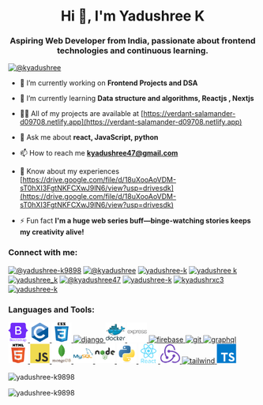<h1 align="center">Hi 👋, I'm Yadushree K</h1>
<h3 align="center">Aspiring Web Developer from India, passionate about frontend technologies and continuous learning.</h3>

<p align="left"> <a href="https://twitter.com/@kyadushree" target="blank"><img src="https://img.shields.io/twitter/follow/@kyadushree?logo=twitter&style=for-the-badge" alt="@kyadushree" /></a> </p>

- 🔭 I’m currently working on **Frontend Projects and DSA**

- 🌱 I’m currently learning **Data structure and algorithms, Reactjs , Nextjs**

- 👨‍💻 All of my projects are available at [https://verdant-salamander-d09708.netlify.app](https://verdant-salamander-d09708.netlify.app)

- 💬 Ask me about **react, JavaScript, python**

- 📫 How to reach me **kyadushree47@gmail.com**

- 📄 Know about my experiences [https://drive.google.com/file/d/18uXooAoVDM-sT0hXI3FgtNKFCXwJ9lN6/view?usp=drivesdk](https://drive.google.com/file/d/18uXooAoVDM-sT0hXI3FgtNKFCXwJ9lN6/view?usp=drivesdk)

- ⚡ Fun fact **I'm a huge web series buff—binge-watching stories keeps my creativity alive!**

<h3 align="left">Connect with me:</h3>
<p align="left">
<a href="https://codepen.io/@yadushree-k9898" target="blank"><img align="center" src="https://raw.githubusercontent.com/rahuldkjain/github-profile-readme-generator/master/src/images/icons/Social/codepen.svg" alt="@yadushree-k9898" height="30" width="40" /></a>
<a href="https://twitter.com/@kyadushree" target="blank"><img align="center" src="https://raw.githubusercontent.com/rahuldkjain/github-profile-readme-generator/master/src/images/icons/Social/twitter.svg" alt="@kyadushree" height="30" width="40" /></a>
<a href="https://linkedin.com/in/yadushree-k" target="blank"><img align="center" src="https://raw.githubusercontent.com/rahuldkjain/github-profile-readme-generator/master/src/images/icons/Social/linked-in-alt.svg" alt="yadushree-k" height="30" width="40" /></a>
<a href="https://stackoverflow.com/users/yadushree k" target="blank"><img align="center" src="https://raw.githubusercontent.com/rahuldkjain/github-profile-readme-generator/master/src/images/icons/Social/stack-overflow.svg" alt="yadushree k" height="30" width="40" /></a>
<a href="https://www.codechef.com/users/yadushree_k" target="blank"><img align="center" src="https://cdn.jsdelivr.net/npm/simple-icons@3.1.0/icons/codechef.svg" alt="yadushree_k" height="30" width="40" /></a>
<a href="https://www.hackerrank.com/@kyadushree47" target="blank"><img align="center" src="https://raw.githubusercontent.com/rahuldkjain/github-profile-readme-generator/master/src/images/icons/Social/hackerrank.svg" alt="@kyadushree47" height="30" width="40" /></a>
<a href="https://www.leetcode.com/yadushree-k" target="blank"><img align="center" src="https://raw.githubusercontent.com/rahuldkjain/github-profile-readme-generator/master/src/images/icons/Social/leet-code.svg" alt="yadushree-k" height="30" width="40" /></a>
<a href="https://auth.geeksforgeeks.org/user/kyadushrxc3" target="blank"><img align="center" src="https://raw.githubusercontent.com/rahuldkjain/github-profile-readme-generator/master/src/images/icons/Social/geeks-for-geeks.svg" alt="kyadushrxc3" height="30" width="40" /></a>
<a href="https://www.topcoder.com/members/yadushree-k" target="blank"><img align="center" src="https://raw.githubusercontent.com/rahuldkjain/github-profile-readme-generator/master/src/images/icons/Social/topcoder.svg" alt="yadushree-k" height="30" width="40" /></a>
</p>

<h3 align="left">Languages and Tools:</h3>
<p align="left"> <a href="https://getbootstrap.com" target="_blank" rel="noreferrer"> <img src="https://raw.githubusercontent.com/devicons/devicon/master/icons/bootstrap/bootstrap-plain-wordmark.svg" alt="bootstrap" width="40" height="40"/> </a> <a href="https://www.cprogramming.com/" target="_blank" rel="noreferrer"> <img src="https://raw.githubusercontent.com/devicons/devicon/master/icons/c/c-original.svg" alt="c" width="40" height="40"/> </a> <a href="https://www.w3schools.com/css/" target="_blank" rel="noreferrer"> <img src="https://raw.githubusercontent.com/devicons/devicon/master/icons/css3/css3-original-wordmark.svg" alt="css3" width="40" height="40"/> </a> <a href="https://www.djangoproject.com/" target="_blank" rel="noreferrer"> <img src="https://cdn.worldvectorlogo.com/logos/django.svg" alt="django" width="40" height="40"/> </a> <a href="https://www.docker.com/" target="_blank" rel="noreferrer"> <img src="https://raw.githubusercontent.com/devicons/devicon/master/icons/docker/docker-original-wordmark.svg" alt="docker" width="40" height="40"/> </a> <a href="https://expressjs.com" target="_blank" rel="noreferrer"> <img src="https://raw.githubusercontent.com/devicons/devicon/master/icons/express/express-original-wordmark.svg" alt="express" width="40" height="40"/> </a> <a href="https://firebase.google.com/" target="_blank" rel="noreferrer"> <img src="https://www.vectorlogo.zone/logos/firebase/firebase-icon.svg" alt="firebase" width="40" height="40"/> </a> <a href="https://git-scm.com/" target="_blank" rel="noreferrer"> <img src="https://www.vectorlogo.zone/logos/git-scm/git-scm-icon.svg" alt="git" width="40" height="40"/> </a> <a href="https://graphql.org" target="_blank" rel="noreferrer"> <img src="https://www.vectorlogo.zone/logos/graphql/graphql-icon.svg" alt="graphql" width="40" height="40"/> </a> <a href="https://www.w3.org/html/" target="_blank" rel="noreferrer"> <img src="https://raw.githubusercontent.com/devicons/devicon/master/icons/html5/html5-original-wordmark.svg" alt="html5" width="40" height="40"/> </a> <a href="https://developer.mozilla.org/en-US/docs/Web/JavaScript" target="_blank" rel="noreferrer"> <img src="https://raw.githubusercontent.com/devicons/devicon/master/icons/javascript/javascript-original.svg" alt="javascript" width="40" height="40"/> </a> <a href="https://www.mongodb.com/" target="_blank" rel="noreferrer"> <img src="https://raw.githubusercontent.com/devicons/devicon/master/icons/mongodb/mongodb-original-wordmark.svg" alt="mongodb" width="40" height="40"/> </a> <a href="https://www.mysql.com/" target="_blank" rel="noreferrer"> <img src="https://raw.githubusercontent.com/devicons/devicon/master/icons/mysql/mysql-original-wordmark.svg" alt="mysql" width="40" height="40"/> </a> <a href="https://nodejs.org" target="_blank" rel="noreferrer"> <img src="https://raw.githubusercontent.com/devicons/devicon/master/icons/nodejs/nodejs-original-wordmark.svg" alt="nodejs" width="40" height="40"/> </a> <a href="https://www.python.org" target="_blank" rel="noreferrer"> <img src="https://raw.githubusercontent.com/devicons/devicon/master/icons/python/python-original.svg" alt="python" width="40" height="40"/> </a> <a href="https://reactjs.org/" target="_blank" rel="noreferrer"> <img src="https://raw.githubusercontent.com/devicons/devicon/master/icons/react/react-original-wordmark.svg" alt="react" width="40" height="40"/> </a> <a href="https://redux.js.org" target="_blank" rel="noreferrer"> <img src="https://raw.githubusercontent.com/devicons/devicon/master/icons/redux/redux-original.svg" alt="redux" width="40" height="40"/> </a> <a href="https://tailwindcss.com/" target="_blank" rel="noreferrer"> <img src="https://www.vectorlogo.zone/logos/tailwindcss/tailwindcss-icon.svg" alt="tailwind" width="40" height="40"/> </a> <a href="https://www.typescriptlang.org/" target="_blank" rel="noreferrer"> <img src="https://raw.githubusercontent.com/devicons/devicon/master/icons/typescript/typescript-original.svg" alt="typescript" width="40" height="40"/> </a> </p>

<p><img align="center" src="https://github-readme-stats.vercel.app/api/top-langs?username=yadushree-k9898&show_icons=true&locale=en&layout=compact" alt="yadushree-k9898" /></p>

<p><img align="center" src="https://github-readme-streak-stats.herokuapp.com/?user=yadushree-k9898&" alt="yadushree-k9898" /></p>
